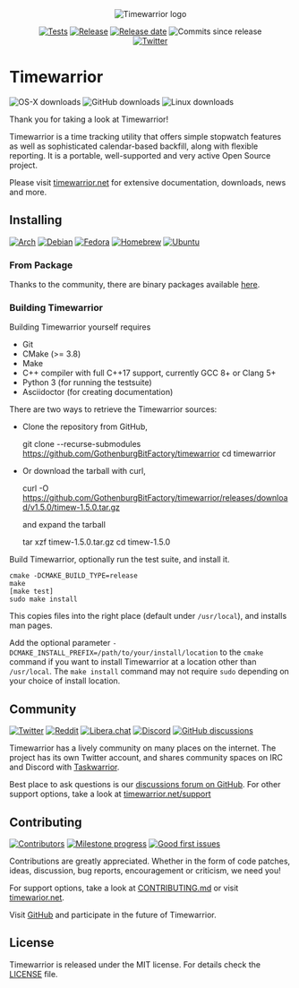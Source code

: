 <div align="center">
<img alt="Timewarrior logo" src="https://avatars.githubusercontent.com/u/36100920?s=200&u=24da05914c20c4ccfe8485310f7b83049407fa9a&v=4">
<br>

[![Tests](https://github.com/GothenburgBitFactory/timewarrior/actions/workflows/tests.yaml/badge.svg)](https://github.com/GothenburgBitFactory/timewarrior/actions/workflows/tests.yaml)
[![Release](https://img.shields.io/github/v/release/GothenburgBitFactory/timewarrior)](https://github.com/GothenburgBitFactory/timewarrior/releases/latest)
[![Release date](https://img.shields.io/github/release-date/GothenburgBitFactory/timewarrior)](https://github.com/GothenburgBitFactory/timewarrior/releases/latest)
![Commits since release](https://img.shields.io/github/commits-since/GothenburgBitFactory/timewarrior/latest)
<br>
[![Twitter](https://img.shields.io/twitter/follow/timewarrior_net?style=social)](https://twitter.com/timewarrior_net)
</div>

# Timewarrior
![OS-X downloads](https://img.shields.io/homebrew/installs/dy/timewarrior?label=OS-X%20downloads)
![GitHub downloads](https://img.shields.io/github/downloads/GothenburgBitFactory/timewarrior/total?label=GitHub%20downloads)
![Linux downloads](https://img.shields.io/badge/Linux%20downloads-unknown-gray)

Thank you for taking a look at Timewarrior!

Timewarrior is a time tracking utility that offers simple stopwatch features as well as sophisticated calendar-based backfill, along with flexible reporting.
It is a portable, well-supported and very active Open Source project.

Please visit [timewarrior.net](https://timewarrior.net/docs/) for extensive documentation, downloads, news and more.

## Installing
[![Arch](https://img.shields.io/archlinux/v/community/x86_64/timew)](https://archlinux.org/packages/community/x86_64/timew/)
[![Debian](https://img.shields.io/debian/v/timewarrior/testing)](https://packages.debian.org/search?keywords=timewarrior&searchon=names&suite=all&section=all)
[![Fedora](https://img.shields.io/fedora/v/timew)](https://bodhi.fedoraproject.org/updates/?packages=timew)
[![Homebrew](https://img.shields.io/homebrew/v/timewarrior)](https://formulae.brew.sh/formula/timewarrior#default)
[![Ubuntu](https://img.shields.io/ubuntu/v/timew)](https://packages.ubuntu.com/search?keywords=timewarrior&searchon=names&suite=hirsute&section=all)

### From Package

Thanks to the community, there are binary packages available [here](https://timewarrior.net/docs/install.html#distributions).

### Building Timewarrior

Building Timewarrior yourself requires

* Git
* CMake (>= 3.8)
* Make
* C++ compiler with full C++17 support, currently GCC 8+ or Clang 5+ 
* Python 3 (for running the testsuite)
* Asciidoctor (for creating documentation)

There are two ways to retrieve the Timewarrior sources:

* Clone the repository from GitHub,

    git clone --recurse-submodules https://github.com/GothenburgBitFactory/timewarrior
    cd timewarrior

* Or download the tarball with curl,

    curl -O https://github.com/GothenburgBitFactory/timewarrior/releases/download/v1.5.0/timew-1.5.0.tar.gz

  and expand the tarball

    tar xzf timew-1.5.0.tar.gz
    cd timew-1.5.0

Build Timewarrior, optionally run the test suite, and install it.

    cmake -DCMAKE_BUILD_TYPE=release
    make
    [make test]
    sudo make install

This copies files into the right place (default under `/usr/local`), and installs man pages.

Add the optional parameter `-DCMAKE_INSTALL_PREFIX=/path/to/your/install/location` to the `cmake` command if you want to install Timewarrior at a location other than `/usr/local`.
The `make install` command may not require `sudo` depending on your choice of install location.

## Community
[![Twitter](https://img.shields.io/twitter/follow/timewarrior_net?style=social)](https://twitter.com/timewarrior_net)
[![Reddit](https://img.shields.io/reddit/subreddit-subscribers/taskwarrior?style=social)](https://reddit.com/r/taskwarrior/)
[![Libera.chat](https://img.shields.io/badge/IRC%20libera.chat-online-green)](https://web.libera.chat/#taskwarrior)
[![Discord](https://img.shields.io/discord/796949983734661191?label=discord)](https://discord.gg/HYpSAeVH)
[![GitHub discussions](https://img.shields.io/github/discussions/GothenburgBitFactory/timewarrior?label=GitHub%20discussions)](https://github.com/GothenburgBitFactory/timewarrior/discussions)

Timewarrior has a lively community on many places on the internet.
The project has its own Twitter account, and shares community spaces on IRC and Discord with [Taskwarrior](https://github.com/GothenburgBitFactory/taskwarrior).

Best place to ask questions is our [discussions forum on GitHub](https://github.com/GothenburgBitFactory/timewarrior/discussions).
For other support options, take a look at [timewarrior.net/support](https://timewarrior.net/support)

## Contributing
[![Contributors](https://img.shields.io/github/contributors/GothenburgBitFactory/timewarrior)](https://github.com/GothenburgBitFactory/timewarrior/graphs/contributors)
[![Milestone progress](https://img.shields.io/github/milestones/progress/GothenburgBitFactory/timewarrior/11?label=current%20milestone%20issues)](https://github.com/GothenburgBitFactory/timewarrior/milestone/11)
[![Good first issues](https://img.shields.io/github/issues/GothenburgBitFactory/timewarrior/good%20first%20issue)](https://github.com/GothenburgBitFactory/timewarrior/issues?q=is%3Aissue+is%3Aopen+label%3A%22good+first+issue%22)

Contributions are greatly appreciated.
Whether in the form of code patches, ideas, discussion, bug reports, encouragement or criticism, we need you!

For support options, take a look at [CONTRIBUTING.md](CONTRIBUTING.md) or visit [timewarior.net](https://timewarrior.net/support).

Visit [GitHub](https://github.com/GothenburgBitFactory/timewarrior) and participate in the future of Timewarrior.

## License

Timewarrior is released under the MIT license.
For details check the [LICENSE](LICENSE) file.
